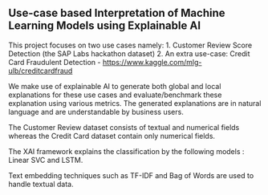 ## Use-case based Interpretation of Machine Learning Models using Explainable AI

This project focuses on two use cases namely: 1. Customer Review Score Detection (the SAP Labs hackathon dataset) 2. An extra use-case: Credit Card Fraudulent Detection - https://www.kaggle.com/mlg-ulb/creditcardfraud

We make use of explainable AI to generate both global and local explanations for these use cases and evaluate/benchmark these explanation using various metrics. The generated explanations are in natural language and are understandable by business users.

The Customer Review dataset consists of textual and numerical fields whereas the Credit Card dataset contain only numerical fields.

The XAI framework explains the classification by the following models : Linear SVC and LSTM.

Text embedding techniques such as TF-IDF and Bag of Words are used to handle textual data. 
